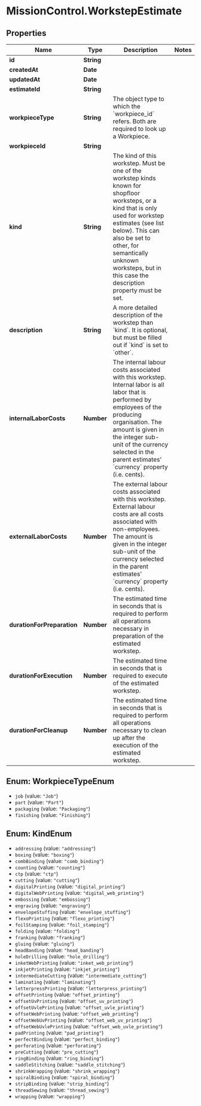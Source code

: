 # MissionControl.WorkstepEstimate

## Properties
Name | Type | Description | Notes
------------ | ------------- | ------------- | -------------
**id** | **String** |  | 
**createdAt** | **Date** |  | 
**updatedAt** | **Date** |  | 
**estimateId** | **String** |  | 
**workpieceType** | **String** | The object type to which the &#x60;workpiece_id&#x60; refers. Both are required to look up a Workpiece. | 
**workpieceId** | **String** |  | 
**kind** | **String** | The kind of this workstep. Must be one of the workstep kinds known for shopfloor worksteps, or a kind that is only used for workstep estimates (see list below). This can also be set to other, for semantically unknown worksteps, but in this case the description property must be set. | 
**description** | **String** | A more detailed description of the workstep than &#x60;kind&#x60;. It is optional, but must be filled out if &#x60;kind&#x60; is set to &#x60;other&#x60;. | 
**internalLaborCosts** | **Number** | The internal labour costs associated with this workstep. Internal labor is all labor that is performed by employees of the producing organisation. The amount is given in the integer sub-unit of the currency selected in the parent estimates&#x27; &#x60;currency&#x60; property (i.e. cents). | 
**externalLaborCosts** | **Number** | The external labour costs associated with this workstep. External labour costs are all costs associated with non-employees. The amount is given in the integer sub-unit of the currency selected in the parent estimates&#x27; &#x60;currency&#x60; property (i.e. cents). | 
**durationForPreparation** | **Number** | The estimated time in seconds that is required to perform all operations necessary in preparation of the estimated workstep. | 
**durationForExecution** | **Number** | The estimated time in seconds that is required to execute of the estimated workstep. | 
**durationForCleanup** | **Number** | The estimated time in seconds that is required to perform all operations necessary to clean up after the execution of the estimated workstep. | 

<a name="WorkpieceTypeEnum"></a>
## Enum: WorkpieceTypeEnum

* `job` (value: `"Job"`)
* `part` (value: `"Part"`)
* `packaging` (value: `"Packaging"`)
* `finishing` (value: `"Finishing"`)


<a name="KindEnum"></a>
## Enum: KindEnum

* `addressing` (value: `"addressing"`)
* `boxing` (value: `"boxing"`)
* `combBinding` (value: `"comb_binding"`)
* `counting` (value: `"counting"`)
* `ctp` (value: `"ctp"`)
* `cutting` (value: `"cutting"`)
* `digitalPrinting` (value: `"digital_printing"`)
* `digitalWebPrinting` (value: `"digital_web_printing"`)
* `embossing` (value: `"embossing"`)
* `engraving` (value: `"engraving"`)
* `envelopeStuffing` (value: `"envelope_stuffing"`)
* `flexoPrinting` (value: `"flexo_printing"`)
* `foilStamping` (value: `"foil_stamping"`)
* `folding` (value: `"folding"`)
* `franking` (value: `"franking"`)
* `gluing` (value: `"gluing"`)
* `headBanding` (value: `"head_banding"`)
* `holeDrilling` (value: `"hole_drilling"`)
* `inketWebPrinting` (value: `"inket_web_printing"`)
* `inkjetPrinting` (value: `"inkjet_printing"`)
* `intermediateCutting` (value: `"intermediate_cutting"`)
* `laminating` (value: `"laminating"`)
* `letterpressPrinting` (value: `"letterpress_printing"`)
* `offsetPrinting` (value: `"offset_printing"`)
* `offsetUvPrinting` (value: `"offset_uv_printing"`)
* `offsetUvlePrinting` (value: `"offset_uvle_printing"`)
* `offsetWebPrinting` (value: `"offset_web_printing"`)
* `offsetWebUvPrinting` (value: `"offset_web_uv_printing"`)
* `offsetWebUvlePrinting` (value: `"offset_web_uvle_printing"`)
* `padPrinting` (value: `"pad_printing"`)
* `perfectBinding` (value: `"perfect_binding"`)
* `perforating` (value: `"perforating"`)
* `preCutting` (value: `"pre_cutting"`)
* `ringBinding` (value: `"ring_binding"`)
* `saddleStitching` (value: `"saddle_stitching"`)
* `shrinkWrapping` (value: `"shrink_wrapping"`)
* `spiralBinding` (value: `"spiral_binding"`)
* `stripBinding` (value: `"strip_binding"`)
* `threadSewing` (value: `"thread_sewing"`)
* `wrapping` (value: `"wrapping"`)

